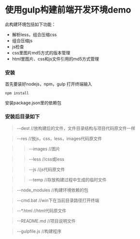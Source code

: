 # 使用gulp构建前端开发环境demo

此构建环境包括如下功能：

* 解析less，组合压缩css
* 组合压缩js
* js检查
* css里图片md5方式的版本管理
* html里图片、css和js文件引用的md5方式管理



### 安装
首先要装好nodejs，npm，gulp
打开终端输入

```
npm install
```

安装package.json里的依赖包


### 安装后目录如下
> --dest  //放构建后的文件，文件目录结构与项目代码原文件一样

> --res   //放js，css，less，images代码原文件

>> --images //图片

>> --less  //css或less

>> --js //js代码原文件

>> --temp  //存放构建过程中生成的临时文件

>  --node_modules //构建环境依赖的包

>  --cmd.bat //win下在当前目录路径打开终端

>  --*.html //html代码原文件

>  --README.md  //项目说明文件

>  --gulpfile.js  //构建程序








